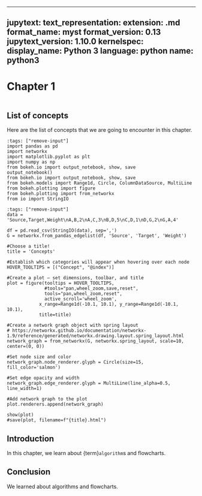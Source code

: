 
---
jupytext:
  text_representation:
    extension: .md
    format_name: myst
    format_version: 0.13
    jupytext_version: 1.10.0
kernelspec:
  display_name: Python 3
  language: python
  name: python3
---

# Chapter 1

```{tableofcontents}
```
## List of concepts
Here are the list of concepts that we are going to encounter in this chapter.


```{code-cell} ipython3
:tags: ["remove-input"]
import pandas as pd
import networkx
import matplotlib.pyplot as plt
import numpy as np
from bokeh.io import output_notebook, show, save
output_notebook()
from bokeh.io import output_notebook, show, save
from bokeh.models import Range1d, Circle, ColumnDataSource, MultiLine
from bokeh.plotting import figure
from bokeh.plotting import from_networkx
from io import StringIO
```

```{code-cell} ipython3
:tags: ["remove-input"]
data = 'Source,Target,Weight\nA,B,2\nA,C,3\nB,D,5\nC,D,1\nD,G,2\nG,A,4'

df = pd.read_csv(StringIO(data), sep=',')
G = networkx.from_pandas_edgelist(df, 'Source', 'Target', 'Weight')

#Choose a title!
title = 'Concepts'

#Establish which categories will appear when hovering over each node
HOVER_TOOLTIPS = [("Concept", "@index")]

#Create a plot — set dimensions, toolbar, and title
plot = figure(tooltips = HOVER_TOOLTIPS,
              #tools="pan,wheel_zoom,save,reset", 
              tools="pan,wheel_zoom,reset",
              active_scroll='wheel_zoom',
            x_range=Range1d(-10.1, 10.1), y_range=Range1d(-10.1, 10.1), 
            title=title)

#Create a network graph object with spring layout
# https://networkx.github.io/documentation/networkx-1.9/reference/generated/networkx.drawing.layout.spring_layout.html
network_graph = from_networkx(G, networkx.spring_layout, scale=10, center=(0, 0))

#Set node size and color
network_graph.node_renderer.glyph = Circle(size=15, fill_color='salmon')

#Set edge opacity and width
network_graph.edge_renderer.glyph = MultiLine(line_alpha=0.5, line_width=1)

#Add network graph to the plot
plot.renderers.append(network_graph)

show(plot)
#save(plot, filename=f"{title}.html")
```

## Introduction

In this chapter, we learn about {term}`algorithm`s and flowcharts.

## Conclusion

We learned about algorithms and flowcharts.